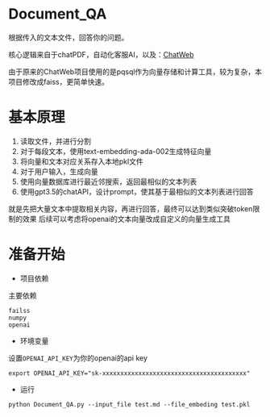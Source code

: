 # Document_QA

根据传入的文本文件，回答你的问题。

核心逻辑来自于chatPDF，自动化客服AI，以及：[ChatWeb](https://github.com/SkywalkerDarren/chatWeb)

由于原来的ChatWeb项目使用的是pqsql作为向量存储和计算工具，较为复杂，本项目修改成faiss，更简单快速。


# 基本原理

1. 读取文件，并进行分割
2. 对于每段文本，使用text-embedding-ada-002生成特征向量
3. 将向量和文本对应关系存入本地pkl文件
4. 对于用户输入，生成向量
5. 使用向量数据库进行最近邻搜索，返回最相似的文本列表
6. 使用gpt3.5的chatAPI，设计prompt，使其基于最相似的文本列表进行回答

就是先把大量文本中提取相关内容，再进行回答，最终可以达到类似突破token限制的效果
后续可以考虑将openai的文本向量改成自定义的向量生成工具

# 准备开始

- 项目依赖

主要依赖
```
failss
numpy
openai
```

- 环境变量

设置`OPENAI_API_KEY`为你的openai的api key

```shell
export OPENAI_API_KEY="sk-xxxxxxxxxxxxxxxxxxxxxxxxxxxxxxxxxxxxxxxx"
```

- 运行

```
python Document_QA.py --input_file test.md --file_embeding test.pkl
```